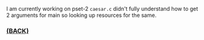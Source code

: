 I am currently working on pset-2 `caesar.c` didn't fully understand how to get 2 arguments for main so looking up resources for the same.

### [(BACK)](https://github.com/PranavKrishnan007/amfoss-tasks/tree/main/task-10)
